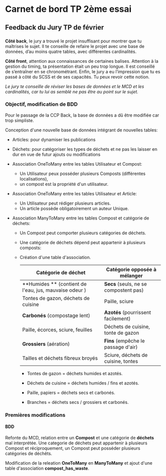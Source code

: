 <h1> Carnet de bord TP 2ème essai</h1>



<h2>Feedback du Jury TP de février</h2>

### 

**Côté back**, le jury a trouvé le projet insuffisant pour montrer que tu maîtrises le sujet. Il te conseille de refaire le projet avec une base  de données, d’au moins quatre tables, avec différentes cardinalités.

**Côté front**, attention aux connaissances de certaines balises.
	Attention à la gestion du timing, ta présentation était un peu trop longue. Il est conseillé de s’entraîner en se chronométrant.
	Enfin, le jury a eu l’impression que tu es passé à côté du SCSS et de ses capacités. Tu peux revoir cette notion.

*Le jury te conseille de réviser les bases de données et le MCD et les  cardinalités, car tu lui as semblé ne pas être au point sur le sujet.*



<h3>Objectif, modification de BDD</h3>

Pour le passage de la CCP  Back, la base de données a dû être modifiée car trop simpliste. 

Conception d'une nouvelle base de données intégrant de nouvelles tables:

- Articles: pour dynamiser les publications
- Déchets: pour catégoriser les types de déchets et ne pas les laisser en dur en vue de futur ajouts ou modifications
- Association OneToMany entre les tables Utilisateur et Compost:
  - Un Utilisateur peux posséder plusieurs Composts (différentes localisations), 
  - un compost est la propriété d'un utilisateur.
  

- Association OneToMany entre les tables Utilisateur et Article:
  - Un Utilisateur peut rédiger plusieurs articles.
  - Un article possède obligatoirement un auteur Unique.

- Association ManyToMany entre les tables Compost et catégorie de déchets:

  - Un Compost peut comporter plusieurs catégories de déchets.
  - Une catégorie de déchets dépend peut appartenir à plusieurs composts:
  - Création d'une table d'association.

    | Catégorie de déchet                                    | Catégorie opposée à mélanger           |
    | ------------------------------------------------------ | -------------------------------------- |
    | **Humides ** (contient de l'eau, jus, mauvaise odeur ) | **Secs** (seuls, ne se compostent pas) |
    | Tontes de gazon, déchets de cuisine                    | Paille, sciure                         |
    | **Carbonés** (compostage lent)                         | **Azotés** (pourrissent facilement)    |
    | Paille, écorces, sciure, feuilles                      | Déchets de cuisine, tonte de gazon     |
    | **Grossiers** (aération)                               | **Fins** (empêche le passage d'air)    |
    | Tailles et déchets fibreux broyés                      | Sciure, déchets de cuisine, tontes     |

    

    - Tontes de gazon = déchets humides et azotés.

    - Déchets de cuisine = déchets humides / fins et azotés.

    - Paille, papiers = déchets secs et carbonés.

    - Branches = déchets secs / grossiers et carbonés.




<h3>Premières modifications</h3>

<h4>BDD</h4>

Refonte du MCD, relation entre un <b>Compost</b> et une catégorie de <b>déchets</b> mal interprétée. Une categorie de déchets peut appartenir à plusieurs Compost et réciproquement, un Compost peut posséder plusieurs catégories de déchêts.

Modification de la releation <b> OneToMany</b> en <b>ManyToMany</b> et ajout d'une table d'association <b>compost_has_waste</b>.